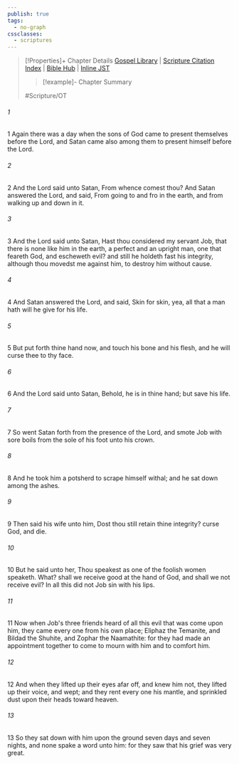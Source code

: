 ```yaml
---
publish: true
tags:
  - no-graph
cssclasses:
  - scriptures
---
```

>[!Properties]+ Chapter Details
>[Gospel Library](https://churchofjesuschrist.org/study/scriptures/ot/job/2?lang=eng)    |    [Scripture Citation Index](https://scriptures.byu.edu/#07602::c07602)    |    [Bible Hub](https://biblehub.com/job/2.htm)    |    [Inline JST](https://scripturetoolbox.com/html/ic/Job/2.html)
>>[!example]- Chapter Summary
>> 
> 
>
>#Scripture/OT
###### 1
1 Again there was a day when the sons of God came to present themselves before the Lord, and Satan came also among them to present himself before the Lord.
###### 2
2 And the Lord said unto Satan, From whence comest thou? And Satan answered the Lord, and said, From going to and fro in the earth, and from walking up and down in it.
###### 3
3 And the Lord said unto Satan, Hast thou considered my servant Job, that there is none like him in the earth, a perfect and an upright man, one that feareth God, and escheweth evil? and still he holdeth fast his integrity, although thou movedst me against him, to destroy him without cause.
###### 4
4 And Satan answered the Lord, and said, Skin for skin, yea, all that a man hath will he give for his life.
###### 5
5 But put forth thine hand now, and touch his bone and his flesh, and he will curse thee to thy face.
###### 6
6 And the Lord said unto Satan, Behold, he is in thine hand; but save his life.
###### 7
7 So went Satan forth from the presence of the Lord, and smote Job with sore boils from the sole of his foot unto his crown.
###### 8
8 And he took him a potsherd to scrape himself withal; and he sat down among the ashes.
###### 9
9 Then said his wife unto him, Dost thou still retain thine integrity? curse God, and die.
###### 10
10 But he said unto her, Thou speakest as one of the foolish women speaketh. What? shall we receive good at the hand of God, and shall we not receive evil? In all this did not Job sin with his lips.
###### 11
11 Now when Job's three friends heard of all this evil that was come upon him, they came every one from his own place; Eliphaz the Temanite, and Bildad the Shuhite, and Zophar the Naamathite: for they had made an appointment together to come to mourn with him and to comfort him.
###### 12
12 And when they lifted up their eyes afar off, and knew him not, they lifted up their voice, and wept; and they rent every one his mantle, and sprinkled dust upon their heads toward heaven.
###### 13
13 So they sat down with him upon the ground seven days and seven nights, and none spake a word unto him: for they saw that his grief was very great.
